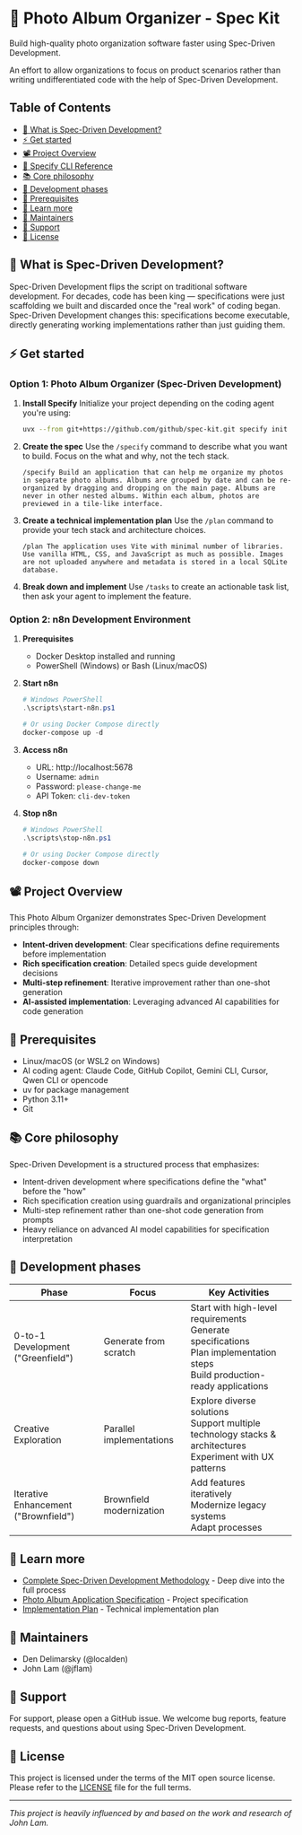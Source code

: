 # 🌱 Photo Album Organizer - Spec Kit

Build high-quality photo organization software faster using Spec-Driven Development.

An effort to allow organizations to focus on product scenarios rather than writing undifferentiated code with the help of Spec-Driven Development.

## Table of Contents
- [🤔 What is Spec-Driven Development?](#-what-is-spec-driven-development)
- [⚡ Get started](#-get-started)
- [📽️ Project Overview](#️-project-overview)
- [🔧 Specify CLI Reference](#-specify-cli-reference)
- [📚 Core philosophy](#-core-philosophy)
- [🌟 Development phases](#-development-phases)
- [🔧 Prerequisites](#-prerequisites)
- [📖 Learn more](#-learn-more)
- [👥 Maintainers](#-maintainers)
- [💬 Support](#-support)
- [📄 License](#-license)

## 🤔 What is Spec-Driven Development?

Spec-Driven Development flips the script on traditional software development. For decades, code has been king — specifications were just scaffolding we built and discarded once the "real work" of coding began. Spec-Driven Development changes this: specifications become executable, directly generating working implementations rather than just guiding them.

## ⚡ Get started

### Option 1: Photo Album Organizer (Spec-Driven Development)

1. **Install Specify**
   Initialize your project depending on the coding agent you're using:
   ```bash
   uvx --from git+https://github.com/github/spec-kit.git specify init <PROJECT_NAME>
   ```

2. **Create the spec**
   Use the `/specify` command to describe what you want to build. Focus on the what and why, not the tech stack.
   ```
   /specify Build an application that can help me organize my photos in separate photo albums. Albums are grouped by date and can be re-organized by dragging and dropping on the main page. Albums are never in other nested albums. Within each album, photos are previewed in a tile-like interface.
   ```

3. **Create a technical implementation plan**
   Use the `/plan` command to provide your tech stack and architecture choices.
   ```
   /plan The application uses Vite with minimal number of libraries. Use vanilla HTML, CSS, and JavaScript as much as possible. Images are not uploaded anywhere and metadata is stored in a local SQLite database.
   ```

4. **Break down and implement**
   Use `/tasks` to create an actionable task list, then ask your agent to implement the feature.

### Option 2: n8n Development Environment

1. **Prerequisites**
   - Docker Desktop installed and running
   - PowerShell (Windows) or Bash (Linux/macOS)

2. **Start n8n**
   ```powershell
   # Windows PowerShell
   .\scripts\start-n8n.ps1
   
   # Or using Docker Compose directly
   docker-compose up -d
   ```

3. **Access n8n**
   - URL: http://localhost:5678
   - Username: `admin`
   - Password: `please-change-me`
   - API Token: `cli-dev-token`

4. **Stop n8n**
   ```powershell
   # Windows PowerShell
   .\scripts\stop-n8n.ps1
   
   # Or using Docker Compose directly
   docker-compose down
   ```

## 📽️ Project Overview

This Photo Album Organizer demonstrates Spec-Driven Development principles through:

- **Intent-driven development**: Clear specifications define requirements before implementation
- **Rich specification creation**: Detailed specs guide development decisions
- **Multi-step refinement**: Iterative improvement rather than one-shot generation
- **AI-assisted implementation**: Leveraging advanced AI capabilities for code generation

## 🔧 Prerequisites

- Linux/macOS (or WSL2 on Windows)
- AI coding agent: Claude Code, GitHub Copilot, Gemini CLI, Cursor, Qwen CLI or opencode
- uv for package management
- Python 3.11+
- Git

## 📚 Core philosophy

Spec-Driven Development is a structured process that emphasizes:

- Intent-driven development where specifications define the "what" before the "how"
- Rich specification creation using guardrails and organizational principles
- Multi-step refinement rather than one-shot code generation from prompts
- Heavy reliance on advanced AI model capabilities for specification interpretation

## 🌟 Development phases

| Phase | Focus | Key Activities |
|-------|-------|----------------|
| 0-to-1 Development ("Greenfield") | Generate from scratch | Start with high-level requirements<br>Generate specifications<br>Plan implementation steps<br>Build production-ready applications |
| Creative Exploration | Parallel implementations | Explore diverse solutions<br>Support multiple technology stacks & architectures<br>Experiment with UX patterns |
| Iterative Enhancement ("Brownfield") | Brownfield modernization | Add features iteratively<br>Modernize legacy systems<br>Adapt processes |

## 📖 Learn more

- [Complete Spec-Driven Development Methodology](docs/spec-driven.md) - Deep dive into the full process
- [Photo Album Application Specification](docs/PhotoAlbumApp.spec.md) - Project specification
- [Implementation Plan](docs/PhotoAlbumApp.plan.md) - Technical implementation plan

## 👥 Maintainers

- Den Delimarsky (@localden)
- John Lam (@jflam)

## 💬 Support

For support, please open a GitHub issue. We welcome bug reports, feature requests, and questions about using Spec-Driven Development.

## 📄 License

This project is licensed under the terms of the MIT open source license. Please refer to the [LICENSE](LICENSE) file for the full terms.

---

*This project is heavily influenced by and based on the work and research of John Lam.*
